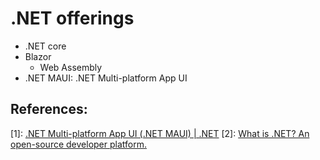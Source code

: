 # .NET offerings

- .NET core
- Blazor
  - Web Assembly
- .NET MAUI: .NET Multi-platform App UI 

## References:

[1]: [.NET Multi-platform App UI (.NET MAUI) | .NET](https://dotnet.microsoft.com/en-us/apps/maui)
[2]: [What is .NET? An open-source developer platform.](https://dotnet.microsoft.com/en-us/learn/dotnet/what-is-dotnet)